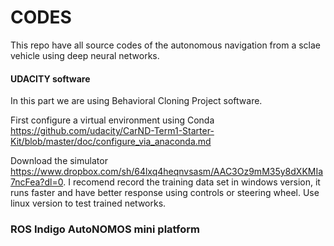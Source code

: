 # CODES

This repo have all source codes of the autonomous navigation from a sclae vehicle using deep neural networks.

#### UDACITY software
In this part we are using Behavioral Cloning Project software.

First configure a virtual environment using Conda https://github.com/udacity/CarND-Term1-Starter-Kit/blob/master/doc/configure_via_anaconda.md

Download the simulator https://www.dropbox.com/sh/64lxq4heqnvsasm/AAC3Oz9mM35y8dXKMIa7ncFea?dl=0.
I recomend record the training data set in windows version, it runs faster and have better response using controls or steering wheel. Use linux version to test trained networks.

### ROS Indigo AutoNOMOS mini platform




